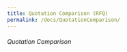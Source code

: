 ```yaml
---
title: Quotation Comparison (RFQ)
permalink: /docs/QuotationComparison/
---
```




###### Quotation Comparison

